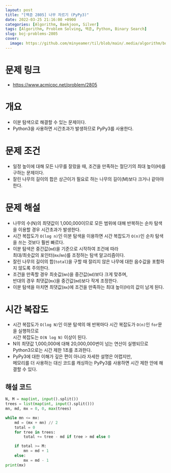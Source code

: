 ```yaml
---
layout: post
title: "[백준 2805] 나무 자르기 (PyPy3)"
date: 2022-03-25 21:16:00 +0900
categories: [Algorithm, Baekjoon, Silver]
tags: [Algorithm, Problem Solving, 백준, Python, Binary Search]
slug: boj-problems-2805
cover:
  image: https://github.com/minyeamer/til/blob/main/.media/algorithm/boj-logo.png?raw=true
---
```


# 문제 링크
- https://www.acmicpc.net/problem/2805

# 개요
- 이분 탐색으로 해결할 수 있는 문제이다.
- Python3을 사용하면 시간초과가 발생하므로 PyPy3를 사용한다.

# 문제 조건
- 일정 높이에 대해 모든 나무를 잘랐을 때, 조건을 만족하는 절단기의 최대 높이(H)를 구하는 문제이다.
- 잘린 나무의 길이의 합은 상근이가 필요로 하는 나무의 길이(M)보다 크거나 같아야 한다.

# 문제 해설
- 나무의 수(N)의 최댓값이 1,000,000이므로 모든 범위에 대해 반복하는 순차 탐색을 이용할 경우 시간초과가 발생한다.
- 시간 복잡도가 `O(log n)`인 이분 탐색을 이용하면 시간 복잡도가 `O(n)`인 순차 탐색을 쓰는 것보다 훨씬 빠르다.
- 이분 탐색은 중간값(`md`)을 기준으로 시작하여 조건에 따라   
  최대/최솟값의 포인터(`mx`/`mn`)를 조정하는 탐색 알고리즘이다.
- 잘린 나무의 길이의 합(`total`)을 구할 때 잘리지 않은 나무에 대한 음수값을 포함하지 않도록 주의한다.
- 조건을 만족할 경우 최솟값(`mn`)을 중간값(`md`)보다 크게 맞추며,   
  반대의 경우 최댓값(`mx`)을 중간값(`md`)보다 작게 조정한다.
- 이분 탐색을 마치면 최댓값(`mx`)에 조건을 만족하는 최대 높이(H)의 값이 남게 된다.

# 시간 복잡도
- 시간 복잡도가 `O(log N)`인 이분 탐색의 매 반복마다 시간 복잡도가 `O(n)`인 `for`문을 실행하므로   
  시간 복잡도는 `O(N log N)` 이상이 된다.
- N의 최댓값 1,000,000에 대해 20,000,000번이 넘는 연산이 실행되므로 Python3으로는 시간 제한 1초를 초과한다.
- PyPy3에 대한 이해가 깊은 편이 아니라 자세한 설명은 어렵지만,   
  메모리를 더 사용하는 대신 코드를 캐싱하는 PyPy3를 사용하면 시간 제한 안에 해결할 수 있다.

## 해설 코드

```python
N, M = map(int, input().split())
trees = list(map(int, input().split()))
mn, md, mx = 0, 0, max(trees)

while mn <= mx:
    md = (mx + mn) // 2
    total = 0
    for tree in trees:
        total += tree - md if tree > md else 0

    if total >= M:
        mn = md + 1
    else:
        mx = md - 1
print(mx)
```